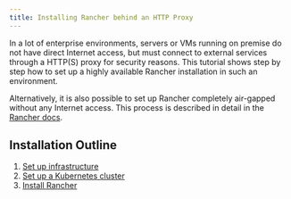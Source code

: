 ```yaml
---
title: Installing Rancher behind an HTTP Proxy
---
```


<head>
  <link rel="canonical" href="https://ranchermanager.docs.rancher.com/pages-for-subheaders/rancher-behind-an-http-proxy"/>
</head>

In a lot of enterprise environments, servers or VMs running on premise do not have direct Internet access, but must connect to external services through a HTTP(S) proxy for security reasons. This tutorial shows step by step how to set up a highly available Rancher installation in such an environment.

Alternatively, it is also possible to set up Rancher completely air-gapped without any Internet access. This process is described in detail in the [Rancher docs](../air-gapped-helm-cli-install/air-gapped-helm-cli-install.md).

## Installation Outline

1. [Set up infrastructure](set-up-infrastructure.md)
2. [Set up a Kubernetes cluster](install-kubernetes.md)
3. [Install Rancher](install-rancher.md)
